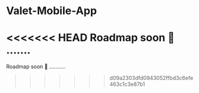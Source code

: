 # Valet-Mobile-App

<<<<<<< HEAD
Roadmap soon 🙏 .......
=======
Roadmap soon 🙏 ...........
>>>>>>> d09a2303dfd0943052ffbd3c6efe463c1c3e87b1
